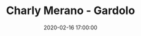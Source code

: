 ---
title: Charly Merano - Gardolo
date: 2020-02-16 17:00:00
squadra-a: Bc Gardolo
punteggio-a: 
squadra-b: Charly Merano
punteggio-b: 
partite/squadra: under-16-19-20
luogo: Palestra ¿Segantini¿
categoria: under 16
---